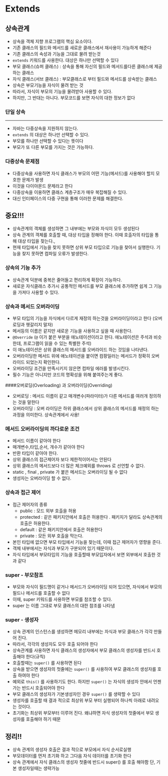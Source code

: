 # Extends

## 상속관계

* 상속을 객체 지향 프로그램의 핵심 요소이다.
* 기존 클래스의 필드와 메서드를 새로운 클래스에서 재사용이 가능하게 해준다
* 기존 클래스의 속성과 기능을 그대로 물려 받는것
* `extends`  키워드를 사용한다. 대상은 하나만 선택할 수 있다
* 부모 클래스(슈퍼 클래스) : 상속을 통해 자신의 필드와 메서드를다른 클래스에 제공하는 클래스
* 자식 클래스(서브 클래스) : 부모클래스로 부터 필드와 메서드를 상속받는 클래스
* 상속은 부모기능을 자식이 물려 받는 것
* 따라서, 자식이 부모의 기능을 물려받아 사용할 수 있다.
* 하지만, 그 반대는 아니다. 부모코드를 보면 자식의 대한 정보가 없다 

### 단일 상속
--------------------------------------------
* 자바는 다중상속을 지원하지 않는다.
* `extends` 의 대상은 하나만 선택할 수 있다. 
* 부모를 하나만 선택할 수 있다는 뜻이다
* 부모가 또 다른 부모를 가지는 것은 가능하다.

### 다중상속 문제점
* 다중상속을 사용하면 자식 클래스가 부모의 어떤 기능(메서드)를 사용해야 할지 모호한 문제가 발생
* 이것을 다이아몬드 문제라고 한다
* 다중상속을 이용하면 클래스 계층구조가 매우 복잡해질 수 있다.
* 대신 인터페이스의 다중 구현을 통해 이러한 문제를 해결한다.

## 중요!!!
* 상속관계의 객체를 생성하면 그 내부에는 부모와 자식이 모두 생성된다
* 상속 관계의 객체를  호출할 때, 대상 타입을 정해야 한다. 이때 호출자의 타입을 통해 대상 타입을 찾는다.,
* 현재 타입에서 기능을 찾지 못하면 상위 부모 타입으로 기능을 찾아서 실행한다. 기능을 찾지 못하면 컴파일 오류가 발생한다.

### 상속의 기능 추가
* 상속관계 덕분에 중복은 줄어들고 편리하게 확장이 가능하다.
* 새로운 자식클래스 추가시 공통적인 메서드를 부모 클래스에 추가하면 쉽게 그 기능을 가져다 사용할 수 있다. 

### 상속과 메서드 오버라이딩
* 부모 타입의 기능을 자식에서 다르게 재정의 하는것을 오버라이딩이라고 한다 (오버로딩과 헷갈리지 말자)
* 메서등의 이름은 같지만 새로운 기능을 사용하고 싶을 때 사용한다.
* `@Override`   (`@`  이가 붙은 부분을 애노테이션이라고 한다. 애노테이션은 주석과 비슷한데, 프로그램이 읽을 수 있는 특별한 주석)
* 이 애노테이션은 상위 클래스의 메서드를 오버라이드 하는 것임을 나타낸다.
* 오버라이딩한 메서드 위에 애노테이션을 붙이면 컴팡일러는 메서드가 정확히 오버라이드 되었는지 확인한다.
* 오버라이딩 조건을 만족시키지 않은면 컴파일 에러를 발생시킨다.
* 필수 기능은 아니지만 코드의 명확성을 위해 붙여주는게 좋다.

####오버로딩(Overloading) 과 오버라이딩(Overriding) 

* 오버로딩 : 메서드 이름이 같고 매개변수(파라미터)가 다른 메서드를 여러개 정의하는 것을 말한다
* 오버라이딩 : 오버 라이딩은 하위 클래스에서 상위 클래스의 메서드를 재정의 하는 과정을 의미한다. 상속관계에서 사용!

### 메서드 오버라이딩의 까다로운 조건

* 메서드 이름이 같아야 한다
* 매개변수,타입,순서, 개수가 같아야 한다
* 반환 타입이 같아야 한다.
* 상위 클래스의 접근제어자 보다 제한적이어서는 안된다
* 상위 클래스의 메서드보다 더 많은 체크예외를 throws  로 선언할 수 없다.
* static , final , private  가 붙은 메서드는 오버라이딩 될 수 없다
* 생성자는 오버라이딩 할 수  없다.

### 상속과 접근 제어

* 접근 제어자의 종류
  * public : 모드 외부 호출을 허용
  * protected  :  같은 패키지안에서 호출은 허용한다 . 패키지가 달라도 상속관계의 호출은 허용한다.
  * default  : 같은 패키지안에서 호출은 허용한다
  * private  : 모든 외부 호출을 막는다.
* 본인 타입에 없으면 부모 타입에서 기능을 찾는데, 이때 접근 제어자가 영향을 준다. 
* 객체 내부에서는  자식과 부모가 구분되어 있기 때문이다.
* 자식 타입에서 부모타입의 기능을 호출할때 부모입자에서 보면 외부에서 호출한 것과 같다


### super - 부모참조
* 부모와 자식이 필드명이 같거나 메서드가 오버라이딩 되어 있으면, 자식에서 부모의 필드나 메서드를 호출할 수 없다
* 이때, super  키워드를 사용하면 부모를 참조할 수 있다.
* super  는 이름 그대로 부모 클래스의 대한 참조를 나타냄

### super - 생성자
* 상속 관계의 인스턴스를 생성하면 메모리 내부에는 자식과 부모 클래스가 각각 만들어 진다. 
* 따라서, 각각의 생성자도 모두 호출 되어야 한다
* 상속관계를 사용하면 자식 클래스의 생성자에서 부모 클래스의 생성자를 반드시 호출해야 한다(규칙)
* 호출할때는 `super()` 를 사용하면 된다
* 상속을 받으면 생성자의 첫줄에는 `super()`  를 사용하여 부모 클래스의 생성자를 호출 하여야 한다
* 예외로 `this()`  를 사용하기도 한다.  하지만 `super()`  는 자식의 생성자 안에서 언젠가는 반드시 호출되어야 한다
* 부모 클래스의 생성자가 기본생성자인 경우 `super()`  를 생략할 수 있다
* 생성자를 호출할 때 결과 적으로 최상위 부모 부터 실행되어 하나씩 아래로 내려오는 것이다.
* 초기화는 최상위 부모부터 이루어 진다. 왜냐하면  자식 생성자의 첫줄에서 부모 생성자를 호출해야 하기 때문
## 정리!!
* 상속 관계의 생성자 호출은 결과 적으로 부모에서 자식 순서로실행 
* 부모데이터를 먼저 초기화 하고 그다음 자식 데이터를 초기화 한다
* 상속 관계에서 자식 클래스의 생성자 첫줄에 반드시 super()  를 호출 해야함 단, 기본 생성자일때는 생략가능



